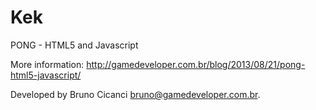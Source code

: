 Kek
===



PONG - HTML5 and Javascript

More information: http://gamedeveloper.com.br/blog/2013/08/21/pong-html5-javascript/

Developed by Bruno Cicanci <bruno@gamedeveloper.com.br>.
